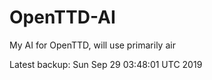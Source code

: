 # OpenTTD-AI
My AI for OpenTTD, will use primarily air

Latest backup: Sun Sep 29 03:48:01 UTC 2019
